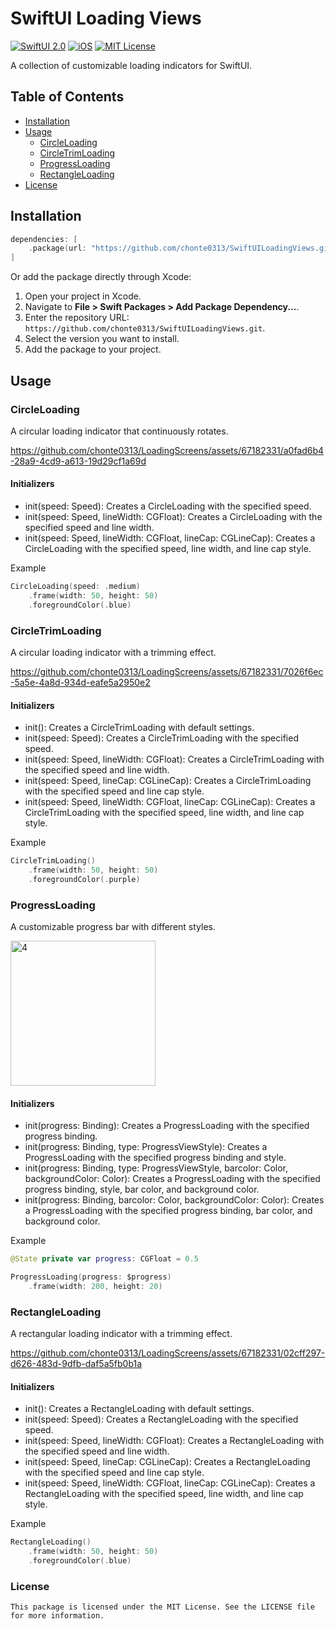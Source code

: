 # SwiftUI Loading Views

[![SwiftUI 2.0](https://img.shields.io/badge/SwiftUI-2.0-orange)](https://developer.apple.com/xcode/swiftui/)
[![iOS](https://img.shields.io/badge/iOS-14.0-blue)](https://developer.apple.com/ios/)
[![MIT License](https://img.shields.io/badge/license-MIT-green)](LICENSE)

A collection of customizable loading indicators for SwiftUI.

## Table of Contents

- [Installation](#installation)
- [Usage](#usage)
  - [CircleLoading](#circleloading)
  - [CircleTrimLoading](#circletrimloading)
  - [ProgressLoading](#progressloading)
  - [RectangleLoading](#rectangleloading)
- [License](#license)

## Installation

```swift
dependencies: [
    .package(url: "https://github.com/chonte0313/SwiftUILoadingViews.git", from: "1.0.0")
]
```
Or add the package directly through Xcode:

1. Open your project in Xcode.
2. Navigate to **File > Swift Packages > Add Package Dependency...**.
3. Enter the repository URL: `https://github.com/chonte0313/SwiftUILoadingViews.git`.
4. Select the version you want to install.
5. Add the package to your project.

## Usage

### CircleLoading

A circular loading indicator that continuously rotates.

https://github.com/chonte0313/LoadingScreens/assets/67182331/a0fad6b4-28a9-4cd9-a613-19d29cf1a69d

#### Initializers

- init(speed: Speed): Creates a CircleLoading with the specified speed.
- init(speed: Speed, lineWidth: CGFloat): Creates a CircleLoading with the specified speed and line width.
- init(speed: Speed, lineWidth: CGFloat, lineCap: CGLineCap): Creates a CircleLoading with the specified speed, line width, and line cap style.


Example

```swift
CircleLoading(speed: .medium)
    .frame(width: 50, height: 50)
    .foregroundColor(.blue)
```



### CircleTrimLoading

A circular loading indicator with a trimming effect.



https://github.com/chonte0313/LoadingScreens/assets/67182331/7026f6ec-5a5e-4a8d-934d-eafe5a2950e2


#### Initializers

- init(): Creates a CircleTrimLoading with default settings.
- init(speed: Speed): Creates a CircleTrimLoading with the specified speed.
- init(speed: Speed, lineWidth: CGFloat): Creates a CircleTrimLoading with the specified speed and line width.
- init(speed: Speed, lineCap: CGLineCap): Creates a CircleTrimLoading with the specified speed and line cap style.
- init(speed: Speed, lineWidth: CGFloat, lineCap: CGLineCap): Creates a CircleTrimLoading with the specified speed, line width, and line cap style.

Example

```swift
CircleTrimLoading()
    .frame(width: 50, height: 50)
    .foregroundColor(.purple)
```



### ProgressLoading

A customizable progress bar with different styles.

<img width="232" alt="4" src="https://github.com/chonte0313/LoadingScreens/assets/67182331/e880e493-4c28-4f1b-b508-5dff5c29c9ec">


#### Initializers

- init(progress: Binding<CGFloat>): Creates a ProgressLoading with the specified progress binding.
- init(progress: Binding<CGFloat>, type: ProgressViewStyle): Creates a ProgressLoading with the specified progress binding and style.
- init(progress: Binding<CGFloat>, type: ProgressViewStyle, barcolor: Color, backgroundColor: Color): Creates a ProgressLoading with the specified progress binding, style, bar color, and background color.
- init(progress: Binding<CGFloat>, barcolor: Color, backgroundColor: Color): Creates a ProgressLoading with the specified progress binding, bar color, and background color.

Example

```swift
@State private var progress: CGFloat = 0.5

ProgressLoading(progress: $progress)
    .frame(width: 200, height: 20)

```

### RectangleLoading

A rectangular loading indicator with a trimming effect.



https://github.com/chonte0313/LoadingScreens/assets/67182331/02cff297-d626-483d-9dfb-daf5a5fb0b1a



#### Initializers

- init(): Creates a RectangleLoading with default settings.
- init(speed: Speed): Creates a RectangleLoading with the specified speed.
- init(speed: Speed, lineWidth: CGFloat): Creates a RectangleLoading with the specified speed and line width.
- init(speed: Speed, lineCap: CGLineCap): Creates a RectangleLoading with the specified speed and line cap style.
- init(speed: Speed, lineWidth: CGFloat, lineCap: CGLineCap): Creates a RectangleLoading with the specified speed, line width, and line cap style.

Example

```swift
RectangleLoading()
    .frame(width: 50, height: 50)
    .foregroundColor(.blue)
```



### License

```This package is licensed under the MIT License. See the LICENSE file for more information.```

